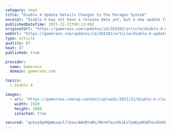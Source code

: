```yaml
---
category: news
title: "Diablo 4 Update Details Changes to the Paragon System"
excerpt: "Diablo 4 may not have a release date yet, but a new update from Blizzard is already detailing some major changes to the Paragon system."
publishedDateTime: 2021-12-21T09:13:00Z
originalUrl: "https://gameranx.com/updates/id/283102/article/diablo-4-update-details-changes-to-the-paragon-system/"
webUrl: "https://gameranx.com/updates/id/283102/article/diablo-4-update-details-changes-to-the-paragon-system/"
type: article
quality: 87
heat: 87
published: true

provider:
  name: Gameranx
  domain: gameranx.com

topics:
  - Diablo 4

images:
  - url: "https://gameranx.com/wp-content/uploads/2021/12/diablo-4-classes-best.jpg"
    width: 1920
    height: 1080
    isCached: true

secured: "qnkoy9pKNpWoxwLF/l6sw/AWzMtaMu/RK+Kfaxz9k1EsTpmKymRSNTeLKkH45Cdh5Ky299OOwTeIuIA8TfDSIxzRVd9OzvofxWfG9mW78D8SnWT6xk7gzu3BObBHQMyvgbI2NGuk0KlvIiOQtw9g79kmYCtfpxkxz+Vew3gRPSaZB2Wp6K+ctk8eqPsToCwcFafQUmfTCkihVnYxctiJhnIN06W+1j94zrWJ7qm8ZLyd9jiEUk+ZOTswcHUb+U2ZWx4u3bMg5MEOGgGjqudmjzIiu/bcJ8w5gl3bmIa5T6L6KglbhkT+bSVNHmtP/2oYHOfAnJN3GAEBvOg1vTJPnYv1Nm/f7fb/zgPnhTOC76w=;4RXb3kE+VpHQ8WkW8z1LnA=="
---
```


